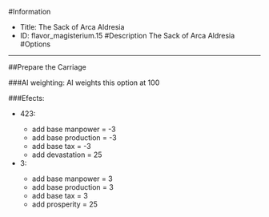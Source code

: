 #Information
 - Title: The Sack of Arca Aldresia
 - ID: flavor_magisterium.15
#Description
The Sack of Arca Aldresia
#Options

___
##Prepare the Carriage

###AI weighting:
AI weights this option at 100


###Efects:<ul><li>423:</li><ul><li>add base manpower = -3</li><li>add base production = -3</li><li>add base tax = -3</li><li>add devastation = 25</li></ul><li>3:</li><ul><li>add base manpower = 3</li><li>add base production = 3</li><li>add base tax = 3</li><li>add prosperity = 25</li></ul></ul>

